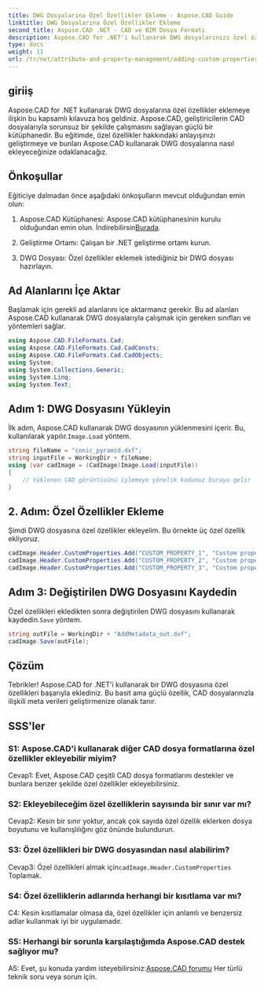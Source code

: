 ```yaml
---
title: DWG Dosyalarına Özel Özellikler Ekleme - Aspose.CAD Guide
linktitle: DWG Dosyalarına Özel Özellikler Ekleme
second_title: Aspose.CAD .NET - CAD ve BIM Dosya Formatı
description: Aspose.CAD for .NET'i kullanarak DWG dosyalarınızı özel özelliklerle geliştirin. Anlamlı meta verileri zahmetsizce eklemek için adım adım kılavuzumuzu izleyin.
type: docs
weight: 11
url: /tr/net/attribute-and-property-management/adding-custom-properties-to-dwg/
---
```

## giriiş

Aspose.CAD for .NET kullanarak DWG dosyalarına özel özellikler eklemeye ilişkin bu kapsamlı kılavuza hoş geldiniz. Aspose.CAD, geliştiricilerin CAD dosyalarıyla sorunsuz bir şekilde çalışmasını sağlayan güçlü bir kütüphanedir. Bu eğitimde, özel özellikler hakkındaki anlayışınızı geliştirmeye ve bunları Aspose.CAD kullanarak DWG dosyalarına nasıl ekleyeceğinize odaklanacağız.

## Önkoşullar

Eğiticiye dalmadan önce aşağıdaki önkoşulların mevcut olduğundan emin olun:

1.  Aspose.CAD Kütüphanesi: Aspose.CAD kütüphanesinin kurulu olduğundan emin olun. İndirebilirsin[Burada](https://releases.aspose.com/cad/net/).

2. Geliştirme Ortamı: Çalışan bir .NET geliştirme ortamı kurun.

3. DWG Dosyası: Özel özellikler eklemek istediğiniz bir DWG dosyası hazırlayın.

## Ad Alanlarını İçe Aktar

Başlamak için gerekli ad alanlarını içe aktarmanız gerekir. Bu ad alanları Aspose.CAD kullanarak DWG dosyalarıyla çalışmak için gereken sınıfları ve yöntemleri sağlar.

```csharp
using Aspose.CAD.FileFormats.Cad;
using Aspose.CAD.FileFormats.Cad.CadConsts;
using Aspose.CAD.FileFormats.Cad.CadObjects;
using System;
using System.Collections.Generic;
using System.Linq;
using System.Text;
```

## Adım 1: DWG Dosyasını Yükleyin

 İlk adım, Aspose.CAD kullanarak DWG dosyasının yüklenmesini içerir. Bu, kullanılarak yapılır.`Image.Load` yöntem.

```csharp
string fileName = "conic_pyramid.dxf";
string inputFile = WorkingDir + fileName;
using (var cadImage = (CadImage)Image.Load(inputFile))
{
    // Yüklenen CAD görüntüsünü işlemeye yönelik kodunuz buraya gelir
}
```

## 2. Adım: Özel Özellikler Ekleme

Şimdi DWG dosyasına özel özellikler ekleyelim. Bu örnekte üç özel özellik ekliyoruz.

```csharp
cadImage.Header.CustomProperties.Add("CUSTOM_PROPERTY_1", "Custom property test 1");
cadImage.Header.CustomProperties.Add("CUSTOM_PROPERTY_2", "Custom property test 2");
cadImage.Header.CustomProperties.Add("CUSTOM_PROPERTY_3", "Custom property test 3");
```

## Adım 3: Değiştirilen DWG Dosyasını Kaydedin

 Özel özellikleri ekledikten sonra değiştirilen DWG dosyasını kullanarak kaydedin.`Save` yöntem.

```csharp
string outFile = WorkingDir + "AddMetadata_out.dxf";
cadImage.Save(outFile);
```

## Çözüm

Tebrikler! Aspose.CAD for .NET'i kullanarak bir DWG dosyasına özel özellikleri başarıyla eklediniz. Bu basit ama güçlü özellik, CAD dosyalarınızla ilişkili meta verileri geliştirmenize olanak tanır.

## SSS'ler

### S1: Aspose.CAD'i kullanarak diğer CAD dosya formatlarına özel özellikler ekleyebilir miyim?

Cevap1: Evet, Aspose.CAD çeşitli CAD dosya formatlarını destekler ve bunlara benzer şekilde özel özellikler ekleyebilirsiniz.

### S2: Ekleyebileceğim özel özelliklerin sayısında bir sınır var mı?

Cevap2: Kesin bir sınır yoktur, ancak çok sayıda özel özellik eklerken dosya boyutunu ve kullanışlılığını göz önünde bulundurun.

### S3: Özel özellikleri bir DWG dosyasından nasıl alabilirim?

 Cevap3: Özel özellikleri almak için`cadImage.Header.CustomProperties` Toplamak.

### S4: Özel özelliklerin adlarında herhangi bir kısıtlama var mı?

C4: Kesin kısıtlamalar olmasa da, özel özellikler için anlamlı ve benzersiz adlar kullanmak iyi bir uygulamadır.

### S5: Herhangi bir sorunla karşılaştığımda Aspose.CAD destek sağlıyor mu?

 A5: Evet, şu konuda yardım isteyebilirsiniz:[Aspose.CAD forumu](https://forum.aspose.com/c/cad/19) Her türlü teknik soru veya sorun için.